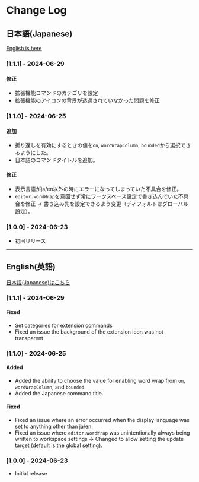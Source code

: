 # Change Log

## 日本語(Japanese)

[English is here](#english英語)

### [1.1.1] - 2024-06-29

#### 修正
- 拡張機能コマンドのカテゴリを設定
- 拡張機能のアイコンの背景が透過されていなかった問題を修正

### [1.1.0] - 2024-06-25

#### 追加
- 折り返しを有効にするときの値を`on`, `wordWrapColumn`, `bounded`から選択できるようにした。
- 日本語のコマンドタイトルを追加。

#### 修正
- 表示言語がja/en以外の時にエラーになってしまっていた不具合を修正。
- `editor.wordWrap`を意図せず常にワークスペース設定で書き込んでいた不具合を修正 → 書き込み先を設定できるよう変更（ディフォルトはグローバル設定）。

### [1.0.0] - 2024-06-23

- 初回リリース



-----



## English(英語)

[日本語(Japanese)はこちら](#日本語japanese)

### [1.1.1] - 2024-06-29

#### Fixed

- Set categories for extension commands
- Fixed an issue the background of the extension icon was not transparent

### [1.1.0] - 2024-06-25

#### Added
- Added the ability to choose the value for enabling word wrap from `on`, `wordWrapColumn`, and `bounded`.
- Added the Japanese command title.

#### Fixed
- Fixed an issue where an error occurred when the display language was set to anything other than ja/en.
- Fixed an issue where `editor.wordWrap` was unintentionally always being written to workspace settings → Changed to allow setting the update target (default is the global setting).

### [1.0.0] - 2024-06-23

- Initial release
<!--
Check [Keep a Changelog](http://keepachangelog.com/) for recommendations on how to structure this file.
-->
